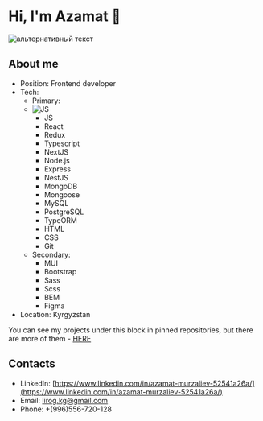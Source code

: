 # Hi, I'm Azamat 👋
<img src="https://user-images.githubusercontent.com/37953498/123493902-5cadd500-d661-11eb-9164-ce3aed61d168.gif" alt="альтернативный текст">

## About me
- Position: Frontend developer
- Tech:
  - Primary:
  - ![JS](https://img.shields.io/badge/MUI-%230081CB.svg?style=for-the-badge&logo=mui&logoColor=white)
    - JS
    - React
    - Redux
    - Typescript
    - NextJS
    - Node.js
    - Express
    - NestJS
    - MongoDB
    - Mongoose
    - MySQL
    - PostgreSQL
    - TypeORM
    - HTML
    - CSS
    - Git
  - Secondary:
    - MUI
    - Bootstrap
    - Sass
    - Scss
    - BEM
    - Figma
- Location: Kyrgyzstan

You can see my projects under this block in pinned repositories, but there are more of them - [HERE](https://github.com/Murzaliev-Azamat?tab=repositories)

## Contacts
- LinkedIn: [https://www.linkedin.com/in/azamat-murzaliev-52541a26a/](https://www.linkedin.com/in/azamat-murzaliev-52541a26a/)
- Email: lirog.kg@gmail.com
- Phone: +(996)556-720-128
